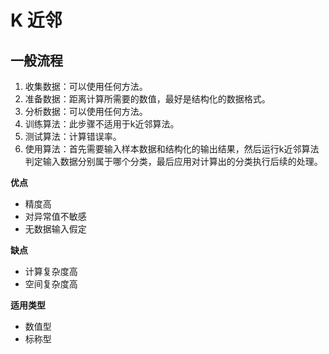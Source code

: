 # K 近邻



## 一般流程

1. 收集数据：可以使用任何方法。
2. 准备数据：距离计算所需要的数值，最好是结构化的数据格式。
3. 分析数据：可以使用任何方法。
4. 训练算法：此步骤不适用于k近邻算法。
5. 测试算法：计算错误率。
6. 使用算法：首先需要输入样本数据和结构化的输出结果，然后运行k近邻算法判定输入数据分别属于哪个分类，最后应用对计算出的分类执行后续的处理。

**优点**
- 精度高
- 对异常值不敏感
- 无数据输入假定

**缺点**
- 计算复杂度高
- 空间复杂度高

**适用类型**
- 数值型
- 标称型



